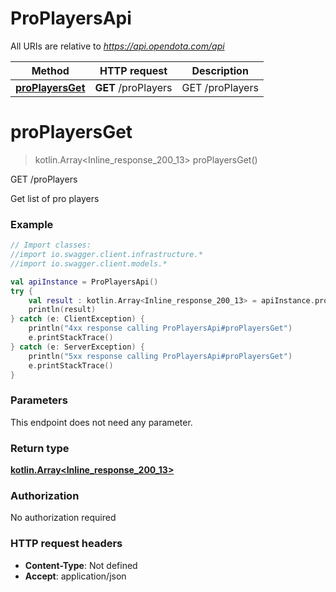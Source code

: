 # ProPlayersApi

All URIs are relative to *https://api.opendota.com/api*

Method | HTTP request | Description
------------- | ------------- | -------------
[**proPlayersGet**](ProPlayersApi.md#proPlayersGet) | **GET** /proPlayers | GET /proPlayers


<a name="proPlayersGet"></a>
# **proPlayersGet**
> kotlin.Array&lt;Inline_response_200_13&gt; proPlayersGet()

GET /proPlayers

Get list of pro players

### Example
```kotlin
// Import classes:
//import io.swagger.client.infrastructure.*
//import io.swagger.client.models.*

val apiInstance = ProPlayersApi()
try {
    val result : kotlin.Array<Inline_response_200_13> = apiInstance.proPlayersGet()
    println(result)
} catch (e: ClientException) {
    println("4xx response calling ProPlayersApi#proPlayersGet")
    e.printStackTrace()
} catch (e: ServerException) {
    println("5xx response calling ProPlayersApi#proPlayersGet")
    e.printStackTrace()
}
```

### Parameters
This endpoint does not need any parameter.

### Return type

[**kotlin.Array&lt;Inline_response_200_13&gt;**](Inline_response_200_13.md)

### Authorization

No authorization required

### HTTP request headers

 - **Content-Type**: Not defined
 - **Accept**: application/json

